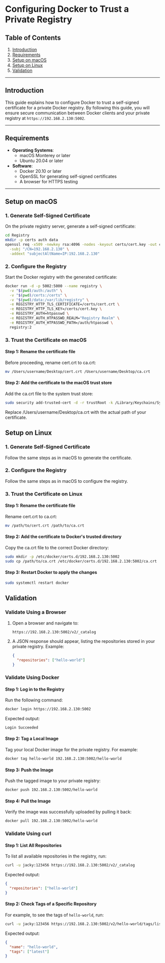 # Configuring Docker to Trust a Private Registry

## Table of Contents
1. [Introduction](#introduction)
2. [Requirements](#requirements)
3. [Setup on macOS](#setup-on-macos)
4. [Setup on Linux](#setup-on-linux)
5. [Validation](#validation)

---

## Introduction

This guide explains how to configure Docker to trust a self-signed certificate for a private Docker registry. By following this guide, you will ensure secure communication between Docker clients and your private registry at `https://192.168.2.130:5002`.

---

## Requirements

- **Operating Systems**:
  - macOS Monterey or later
  - Ubuntu 20.04 or later
- **Software**:
  - Docker 20.10 or later
  - OpenSSL for generating self-signed certificates
  - A browser for HTTPS testing

---

## Setup on macOS

### 1. Generate Self-Signed Certificate

On the private registry server, generate a self-signed certificate:
```bash
cd Registry
mkdir -p certs auth data
openssl req -x509 -newkey rsa:4096 -nodes -keyout certs/cert.key -out certs/cert.crt -days 365 \
  -subj "/CN=192.168.2.130" \
  -addext "subjectAltName=IP:192.168.2.130"
```

### 2. Configure the Registry

Start the Docker registry with the generated certificate:
```bash
docker run -d -p 5002:5000 --name registry \
  -v "$(pwd)/auth:/auth" \
  -v "$(pwd)/certs:/certs" \
  -v "$(pwd)/data:/var/lib/registry" \
  -e REGISTRY_HTTP_TLS_CERTIFICATE=/certs/cert.crt \
  -e REGISTRY_HTTP_TLS_KEY=/certs/cert.key \
  -e REGISTRY_AUTH=htpasswd \
  -e REGISTRY_AUTH_HTPASSWD_REALM="Registry Realm" \
  -e REGISTRY_AUTH_HTPASSWD_PATH=/auth/htpasswd \
  registry:2
```

### 3. Trust the Certificate on macOS

#### Step 1: Rename the certificate file
Before proceeding, rename cert.crt to ca.crt:
```bash
mv /Users/username/Desktop/cert.crt /Users/username/Desktop/ca.crt
```

#### Step 2: Add the certificate to the macOS trust store
Add the ca.crt file to the system trust store:
```bash
sudo security add-trusted-cert -d -r trustRoot -k /Library/Keychains/System.keychain /Users/username/Desktop/ca.crt
```

Replace /Users/username/Desktop/ca.crt with the actual path of your certificate.

## Setup on Linux

### 1. Generate Self-Signed Certificate
Follow the same steps as in macOS to generate the certificate.

### 2. Configure the Registry
Follow the same steps as in macOS to configure the registry.

### 3. Trust the Certificate on Linux

#### Step 1: Rename the certificate file
Rename cert.crt to ca.crt:
```bash
mv /path/to/cert.crt /path/to/ca.crt
```

#### Step 2: Add the certificate to Docker's trusted directory
Copy the ca.crt file to the correct Docker directory:
```bash
sudo mkdir -p /etc/docker/certs.d/192.168.2.130:5002
sudo cp /path/to/ca.crt /etc/docker/certs.d/192.168.2.130:5002/ca.crt
```

#### Step 3: Restart Docker to apply the changes
```bash
sudo systemctl restart docker
```

## Validation

### Validate Using a Browser
1. Open a browser and navigate to:
    ```bash
    https://192.168.2.130:5002/v2/_catalog
    ```
2. A JSON response should appear, listing the repositories stored in your private registry.
    Example:
    ```json
    {
      "repositories": ["hello-world"]
    }
    ```

### Validate Using Docker

#### Step 1: Log in to the Registry
Run the following command:
```bash
docker login https://192.168.2.130:5002
```
Expected output:
```bash
Login Succeeded
```

#### Step 2: Tag a Local Image
Tag your local Docker image for the private registry. For example:
```bash
docker tag hello-world 192.168.2.130:5002/hello-world
```

#### Step 3: Push the Image
Push the tagged image to your private registry:
```bash
docker push 192.168.2.130:5002/hello-world
```

#### Step 4: Pull the Image
Verify the image was successfully uploaded by pulling it back:
```bash
docker pull 192.168.2.130:5002/hello-world
```

### Validate Using curl

#### Step 1: List All Repositories
To list all available repositories in the registry, run:
```bash
curl -u jacky:123456 https://192.168.2.130:5002/v2/_catalog
```
Expected output:
```json
{
  "repositories": ["hello-world"]
}
```

#### Step 2: Check Tags of a Specific Repository
For example, to see the tags of `hello-world`, run:
```bash
curl -u jacky:123456 https://192.168.2.130:5002/v2/hello-world/tags/list
```
Expected output:
```json
{
  "name": "hello-world",
  "tags": ["latest"]
}
```
